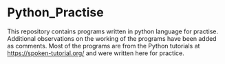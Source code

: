 # Python_Practise
This repository contains programs written in python language for practise. Additional observations on the working of the programs have been added as comments. Most of the programs are from the Python tutorials at https://spoken-tutorial.org/ and were written here for practice.
